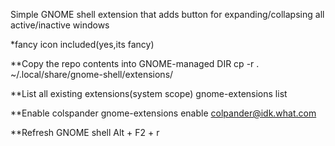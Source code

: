 Simple GNOME shell extension that adds button for expanding/collapsing all active/inactive windows

*fancy icon included(yes,its fancy)

**Copy the repo contents into GNOME-managed DIR
cp -r . ~/.local/share/gnome-shell/extensions/

**List all existing extensions(system scope)
gnome-extensions list

**Enable colspander
gnome-extensions enable colpander@idk.what.com

**Refresh GNOME shell
Alt + F2 + r
